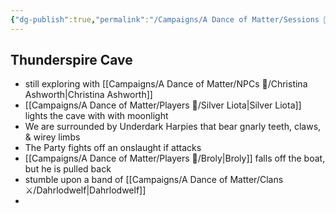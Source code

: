 ```yaml
---
{"dg-publish":true,"permalink":"/Campaigns/A Dance of Matter/Sessions 📝/Session 1007/"}
---
```



## Thunderspire Cave
- still exploring with [[Campaigns/A Dance of Matter/NPCs 🤖/Christina Ashworth\|Christina Ashworth]]
- [[Campaigns/A Dance of Matter/Players 👤/Silver Liota\|Silver Liota]] lights the cave with with moonlight
- We are surrounded by Underdark Harpies that bear gnarly teeth, claws, & wirey limbs
- The Party fights off an onslaught if attacks
- [[Campaigns/A Dance of Matter/Players 👤/Broly\|Broly]] falls off the boat, but he is pulled back
- stumble upon a band of [[Campaigns/A Dance of Matter/Clans ⚔/Dahrlodwelf\|Dahrlodwelf]]
- 